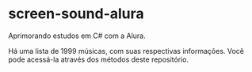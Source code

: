 # screen-sound-alura
Aprimorando estudos em C# com a Alura.

Há uma lista de 1999 músicas, com suas respectivas informações. 
Você pode acessá-la através dos métodos deste repositório.

